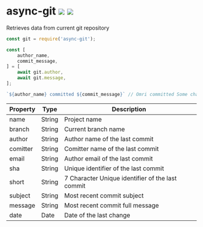 # async-git [![](https://img.shields.io/npm/v/async-git.svg)](https://www.npmjs.com/package/async-git) [![](https://img.shields.io/badge/source--000000.svg?logo=github&style=social)](https://github.com/omrilotan/mono/tree/master/packages/async-git)

Retrieves data from current git repository

```js
const git = require('async-git');

const [
	author_name,
	commit_message,
] = [
	await git.author,
	await git.message,
];

`${author_name} committed ${commit_message}` // Omri committed Some changes
```

| Property | Type | Description
| - | - | -
| name | String | Project name
| branch | String | Current branch name
| author | String | Author name of the last commit
| comitter | String | Comitter name of the last commit
| email | String | Author email of the last commit
| sha | String | Unique identifier of the last commit
| short | String | 7 Character Unique identifier of the last commit
| subject | String | Most recent commit subject
| message | String | Most recent commit full message
| date | Date | Date of the last change
